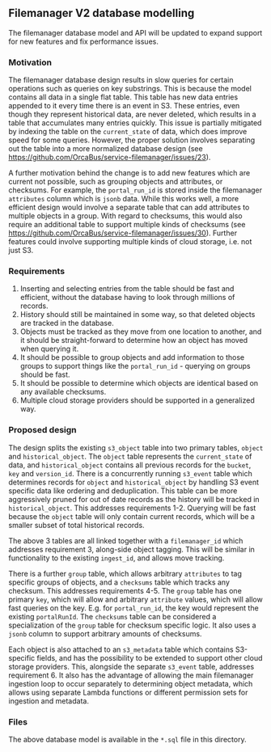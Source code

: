 ## Filemanager V2 database modelling

The filemanager database model and API will be updated to expand support for new features and fix performance issues.

### Motivation

The filemanager database design results in slow queries for certain operations such as queries on key substrings. This
is because the model contains all data in a single flat table. This table has new data entries appended to it every time
there is an event in S3. These entries, even though they represent historical data, are never deleted, which results in
a table that accumulates many entries quickly. This issue is partially mitigated by indexing the table on the `current_state`
of data, which does improve speed for some queries. However, the proper solution involves separating out the table into
a more normalized database design (see https://github.com/OrcaBus/service-filemanager/issues/23).

A further motivation behind the change is to add new features which are current not possible, such as grouping objects
and attributes, or checksums. For example, the `portal_run_id` is stored inside the filemanager `attributes` column which
is `jsonb` data. While this works well, a more efficient design would involve a separate table that can add attributes
to multiple objects in a group. With regard to checksums, this would also require an additional table to support multiple
kinds of checksums (see https://github.com/OrcaBus/service-filemanager/issues/30). Further features could involve supporting
multiple kinds of cloud storage, i.e. not just S3.

### Requirements

1. Inserting and selecting entries from the table should be fast and efficient, without the database having to look through millions of records.
2. History should still be maintained in some way, so that deleted objects are tracked in the database.
3. Objects must be tracked as they move from one location to another, and it should be straight-forward to determine how an object has moved when querying it.
4. It should be possible to group objects and add information to those groups to support things like the `portal_run_id` - querying on groups should be fast.
5. It should be possible to determine which objects are identical based on any available checksums.
6. Multiple cloud storage providers should be supported in a generalized way.

### Proposed design

The design splits the existing `s3_object` table into two primary tables, `object` and `historical_object`. The `object`
table represents the `current_state` of data, and `historical_object` contains all previous records for the `bucket`, `key`
and `version_id`. There is a concurrently running `s3_event` table which determines records for `object` and `historical_object`
by handling S3 event specific data like ordering and deduplication. This table can be more aggressively pruned for out of date
records as the history will be tracked in `historical_object`. This addresses requirements 1-2. Querying will be fast
because the `object` table will only contain current records, which will be a smaller subset of total historical records.

The above 3 tables are all linked together with a `filemanager_id` which addresses requirement 3, along-side object tagging.
This will be similar in functionality to the existing `ingest_id`, and allows move tracking.

There is a further `group` table, which allows arbitrary `attributes` to tag specific groups of objects, and a `checksums`
table which tracks any checksum. This addresses requirements 4-5. The `group` table has one primary `key`, which will allow
and arbitrary `attribute` values, which will allow fast queries on the key. E.g. for `portal_run_id`, the key would represent
the existing `portalRunId`. The `checksums` table can be considered a specialization of the `group` table for checksum
specific logic. It also uses a `jsonb` column to support arbitrary amounts of checksums.

Each object is also attached to an `s3_metadata` table which contains S3-specific fields, and has the possibility to be
extended to support other cloud storage providers. This, alongside the separate `s3_event` table, addresses requirement 6.
It also has the advantage of allowing the main filemanager ingestion loop to occur separately to determining object metadata,
which allows using separate Lambda functions or different permission sets for ingestion and metadata.

### Files

The above database model is available in the `*.sql` file in this directory.
